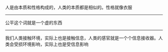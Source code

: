 人是由本质和性格构成的，人类的本质都是相似的。性格就像衣服
___
公平这个词就是一个虚的东西
___
我们人类接触环境，实际上也是接触信息，人类的感官就是一个个信息接收器。人类会受损环境影响，实际上也是受信息影响